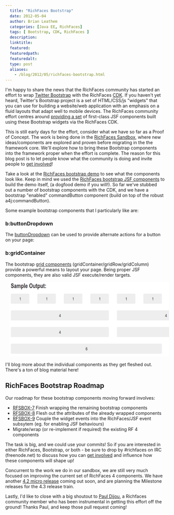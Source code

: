 ```yaml
---
  title: "RichFaces Bootstrap"
  date: 2012-05-04
  author: Brian Leathem
  categories: [Java EE, RichFaces]
  tags: [ Bootstrap, CDK, RichFaces ]
  description:
  linktitle:
  featured:
  featuredpath:
  featuredalt:
  type: post
  aliases:
    - /blog/2012/05/richfaces-bootstrap.html
---
```


I'm happy to share the news that the RichFaces community has started an effort to wrap <a href="http://twitter.github.com/bootstrap/">Twitter Bootstrap</a> with the RichFaces <a href="https://community.jboss.org/wiki/RichFacesCDKHowTos">CDK</a>. If you haven't yet heard, Twitter's Bootstrap project is a set of HTML/CSS/js "widgets" that you can use for building a website/web application with an emphasis on a fluid layouts that adapt well to mobile devices. The RichFaces community effort centres around <a href="https://github.com/richfaces/sandbox/tree/master/bootstrap">providing a set</a> of first-class JSF components built using these Bootstrap widgets via the RichFaces CDK.

This is still early days for the effort, consider what we have so far as a Proof of Concept. The work is being done in the <a href="https://community.jboss.org/wiki/RichFaces4ComponentDevelopmentProcess">RichFaces Sandbox</a>, where new ideas/components are explored and proven before migrating in the the framework core. We'll explore how to bring these Bootstrap components into the framework proper when the effort is complete. The reason for this blog post is to let people know what the community is doing and invite people to <a href="https://community.jboss.org/wiki/ContributorGettingStartedGuide">get involved</a>!

Take a look at the <a href="http://bootstrap-richfaces.rhcloud.com/">RichFaces bootstrap demo</a> to see what the components look like. Keep in mind we used the <a href="https://github.com/richfaces/sandbox/tree/master/bootstrap">RichFaces bootstrap JSF components</a> to build the demo itself, (a dogfood demo if you will!). So far we've stubbed out a number of bootstrap components with the CDK, and we have a bootstrap "enabled" commandButton component (build on top of the robust a4j:commandButton).

Some example bootstrap components that I particularly like are:

### b:buttonDropdown

The <a href="http://bootstrap-richfaces.rhcloud.com/component/buttonDropdown/index.jsf">buttonDropdown</a> can be used to provide alternate actions for a button on your page:


### b:gridContainer

The bootstrap <a href="http://bootstrap-richfaces.rhcloud.com/component/grid/index.jsf">grid components</a> (gridContainer/gridRow/gridColumn) provide a powerful means to layout your page. Being proper JSF components, they are also valid JSF execute/render targets.

<a href="/img/blog/2012-05-04-richfaces-bootstrap/gridContainer.png" imageanchor="1" style="margin-left: 1em; margin-right: 1em;"><img border="0" height="235" src="/img/blog/2012-05-04-richfaces-bootstrap/gridContainer.png" width="640" /></a>

I'll blog more about the individual components as they get fleshed out. There's a ton of blog material here!

## RichFaces Bootstrap Roadmap

Our roadmap for these bootstrap components moving forward involves:

* <a href="https://issues.jboss.org/browse/RFSBOX-7">RFSBOX-7</a> Finish wrapping the remaining bootstrap components
* <a href="https://issues.jboss.org/browse/RFSBOX-8">RFSBOX-8</a> Flesh out the attributes of the already wrapped components
* <a href="https://issues.jboss.org/browse/RFSBOX-9">RFSBOX-9</a> Couple the widget events into the RichFaces/JSF event subsytem (eg. for enabling JSF behaviours)
* Migrate/wrap (or re-implement if required) the existing RF 4 components

The task is big, and we could use your commits! So if you are interested in either RichFaces, Bootstrap, or both - be sure to drop by #richfaces on IRC (freenode.net) to discuss how you can <a href="https://community.jboss.org/wiki/ContributorGettingStartedGuide">get involved</a> and influence how these components will shape up!

Concurrent to the work we do in our sandbox, we are still very much focused on improving the current set of RichFaces 4 components. We have another <a href="https://issues.jboss.org/browse/RF/fixforversion/12319519">4.2 micro release</a> coming out soon, and are planning the Milestone releases for the 4.3 release train.

Lastly, I'd like to close with a big shoutout to <a href="http://pauldijou.fr/">Paul Dijou</a>, a Richfaces community member who has been instrumental in getting this effort off the ground! Thanks Paul, and keep those pull request coming!
